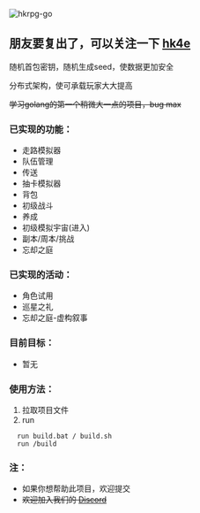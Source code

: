 ![hkrpg-go](https://socialify.git.ci/gucooing/hkrpg-go/image?description=1&font=Inter&forks=1&language=1&name=1&owner=1&pattern=Circuit%20Board&stargazers=1&theme=Auto)
 
## 朋友要复出了，可以关注一下 [hk4e](https://github.com/flswld/hk4e-go)

 随机首包密钥，随机生成seed，使数据更加安全

 分布式架构，使可承载玩家大大提高

 ~~学习golang的第一个稍微大一点的项目，bug max~~

### 已实现的功能：
- 走路模拟器
- 队伍管理
- 传送
- 抽卡模拟器
- 背包
- 初级战斗
- 养成
- 初级模拟宇宙(进入)
- 副本/周本/挑战
- 忘却之庭

### 已实现的活动：
- 角色试用
- 巡星之礼
- 忘却之庭-虚构叙事

### 目前目标：
- 暂无

### 使用方法：
1. 拉取项目文件
2. run
```
  run build.bat / build.sh
  run /build
```

### 注：
* 如果你想帮助此项目，欢迎提交
* ~~欢迎加入我们的 [Discord](https://discord.gg/ZJGTU8ZFGW)~~
